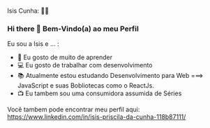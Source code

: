 Isis Cunha:  👩‍💻

### Hi there 👋 Bem-Vindo(a) ao meu Perfil

Eu sou a Isis e ... :

<!--
**Cunhaisis/Cunhaisis** is a ✨ _special_ ✨ repository because its `README.md` (this file) appears on your GitHub profile.
-->


- 😬 Eu gosto de muito de aprender
- 💻 Eu gosto de trabalhar com desenvolvimento 
- 📚 Atualmente estou estudando Desenvolvimento para Web ===> JavaScript e suas Bobliotecas como o ReactJs.
- 📺 Eu tambem sou uma consumidora assumida de Séries 

Você tambem pode encontrar meu perfil aqui: https://www.linkedin.com/in/isis-priscila-da-cunha-118b87111/






